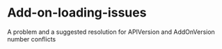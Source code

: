 # Add-on-loading-issues
A problem and a suggested resolution for APIVersion and AddOnVersion number conflicts
